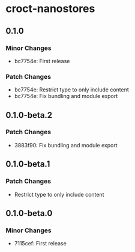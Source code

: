# croct-nanostores

## 0.1.0

### Minor Changes

- bc7754e: First release

### Patch Changes

- bc7754e: Restrict type to only include content
- bc7754e: Fix bundling and module export

## 0.1.0-beta.2

### Patch Changes

- 3883f90: Fix bundling and module export

## 0.1.0-beta.1

### Patch Changes

- Restrict type to only include content

## 0.1.0-beta.0

### Minor Changes

- 7115cef: First release
